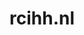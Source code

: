 ---
layout: post
title: "rcihh.nl"
internal_url: "/dutchgov/rcihh.nl.html"
subdomains_count: 4
all_subdomains_count: 4
urls_count: 4
ssl_rank: 0
http_rank: 70
url_link: /data/rcihh.nl/urls.txt
all_subdomains_link: /data/rcihh.nl/all_subdomains.txt
subdomains_link: /data/rcihh.nl/subdomains.txt
categories: dutchgov
---